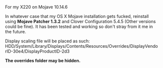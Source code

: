 For my X220 on Mojave 10.14.6

In whatever case that my OS X Mojave installation gets fucked, reinstall using **Mojave Patcher 1.3.2** and Clover Configuration 5.4.5 (Other versions could be fine). It has been tested and working so don't stray from it me in the future.

Display scaling file will be placed as such: 
HDD/System/Library/Displays/Contents/Resources/Overrides/DisplayVendorID-30e4/DisplayProductID-2d3

**The overrides folder may be hidden.**
